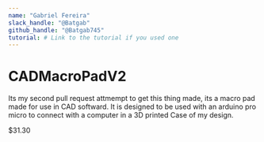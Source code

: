 ```yaml
---
name: "Gabriel Fereira"
slack_handle: "@Batgab"
github_handle: "@Batgab745"
tutorial: # Link to the tutorial if you used one
---
```


# CADMacroPadV2

<!-- Describe your board in 2-3 sentences. What are you making? What will it do? -->
Its my second pull request attmempt to get this thing made, its a macro pad made for use in CAD softward. It is designed to be used with an arduino pro micro to connect with a computer in a 3D printed Case of my design.
<!-- How much is it going to cost? -->
$31.30
<!-- Tell us a little bit about your design process. What were some challenges? What helped? ***Totally optional*** -->
